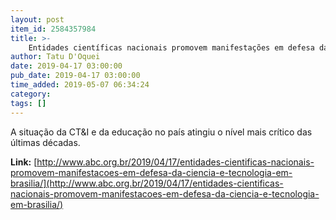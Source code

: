 ```yaml
---
layout: post
item_id: 2584357984
title: >-
    Entidades científicas nacionais promovem manifestações em defesa da ciência e tecnologia em Brasília
author: Tatu D'Oquei
date: 2019-04-17 03:00:00
pub_date: 2019-04-17 03:00:00
time_added: 2019-05-07 06:34:24
category: 
tags: []
---
```


A situação da CT&I e da educação no país atingiu o nível mais crítico das últimas décadas.

**Link:** [http://www.abc.org.br/2019/04/17/entidades-cientificas-nacionais-promovem-manifestacoes-em-defesa-da-ciencia-e-tecnologia-em-brasilia/](http://www.abc.org.br/2019/04/17/entidades-cientificas-nacionais-promovem-manifestacoes-em-defesa-da-ciencia-e-tecnologia-em-brasilia/)

